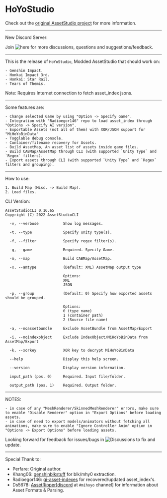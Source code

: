 # HoYoStudio
Check out the [original AssetStudio project](https://github.com/Perfare/AssetStudio) for more information.
_____________________________________________________________________________________________________________________________
New Discord Server: 

Join ![here](https://discord.gg/WUDufMSt) for more discussions, questions and suggestions/feedback.
_____________________________________________________________________________________________________________________________

This is the release of `HoYoStudio`, Modded AssetStudio that should work on:
```
- Genshin Impact.
- Honkai Impact 3rd.
- Honkai: Star Rail.
- Tears of Themis.
```

Note: Requires Internet connection to fetch asset_index jsons.
_____________________________________________________________________________________________________________________________

Some features are:
```
- Change selected Game by using "Option -> Specify Game".
- Integration with "Radioegor146" repo to load asset_index through "Options -> Specify AI version".
- Exportable Assets (not all of them) with XOR/JSON support for "MiHoYoBinData"
- Togglable debug console.
- Container/filename recovery for Assets.
- Build AssetMap, An asset list of assets inside game files.
- Build CABMap/AssetMap through CLI (with supported `Unity Type` and `Regex` filters).
- Export assets through CLI (with supported `Unity Type` and `Regex` filters and grouping).
```
_____________________________________________________________________________________________________________________________
How to use:

```
1. Build Map (Misc. -> Build Map).
2. Load files.
```

CLI Version:
```
AssetStudioCLI 0.16.65
Copyright (C) 2022 AssetStudioCLI

  -v, --verbose           Show log messages.

  -t, --type              Specify unity type(s).

  -f, --filter            Specify regex filter(s).

  -g, --game              Required. Specify Game.

  -m, --map               Build CABMap/AssetMap.

  -x, --amtype            (Default: XML) AssetMap output type

                          Options:
                          XML
                          JSON

  -p, --group             (Default: 0) Specify how exported assets should be grouped.

                          Options:
                          0 (type name)
                          1 (container path)
                          2 (Source file name)

  -a, --noassetbundle     Exclude AssetBundle from AssetMap/Export

  -i, --noindexobject     Exclude IndexObject/MiHoYoBinData from AssetMap/Export

  -k, --xorkey            XOR key to decrypt MiHoYoBinData

  --help                  Display this help screen.

  --version               Display version information.

  input_path (pos. 0)     Required. Input file/folder.

  output_path (pos. 1)    Required. Output folder.
```
_____________________________________________________________________________________________________________________________
NOTES:
```
- in case of any "MeshRenderer/SkinnedMeshRenderer" errors, make sure to enable "Disable Renderer" option in "Export Options" before loading assets.
- in case of need to export models/animators without fetching all animations, make sure to enable "Ignore Controller Anim" option in "Options -> Export Options" before loading assets.
```

Looking forward for feedback for issues/bugs in ![Discussions](https://github.com/Razmoth/HoYoStudio/discussions) to fix and update.
_____________________________________________________________________________________________________________________________
Special Thank to:
- Perfare: Original author.
- Khang06: [genshinblkstuff](https://github.com/khang06/genshinblkstuff) for blk/mhy0 extraction.
- Radioegor146: [gi-asset-indexes](https://github.com/radioegor146/gi-asset-indexes) for recovered/updated asset_index's.
- Ds5678: [AssetRipper](https://github.com/AssetRipper/AssetRipper)[[discord](https://discord.gg/XqXa53W2Yh) at `#mihoyo` channel] for information about Asset Formats & Parsing.
